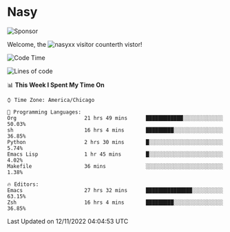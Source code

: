 # Nasy

<!--
<p align="center">
<img height="200" src="https://github-readme-stats.vercel.app/api?username=nasyxx&count_private=true&show_icons=true&theme=dracula&include_all_commits=true"/>
<img height="200" src="https://github-readme-stats.vercel.app/api/top-langs/?username=nasyxx&theme=dracula&hide=html,jupyter+notebook&count_private=true&show_icons=true"/>
</p>

  
----------------
-->

![Sponsor](https://img.shields.io/static/v1.svg?label=Sponsor&message=%E2%9D%A4&logo=GitHub&style=flat&color=pink)
 
Welcome, the ![nasyxx visitor counter](https://count.getloli.com/get/@nasyxx?theme=rule34)th vistor!
 
<!--START_SECTION:waka-->
![Code Time](http://img.shields.io/badge/Code%20Time-2%2C822%20hrs%2058%20mins-blue)

![Lines of code](https://img.shields.io/badge/From%20Hello%20World%20I%27ve%20Written-5%20Million%20lines%20of%20code-blue)

📊 **This Week I Spent My Time On** 

```text
⌚︎ Time Zone: America/Chicago

💬 Programming Languages: 
Org                      21 hrs 49 mins      ████████████░░░░░░░░░░░░░   50.03% 
sh                       16 hrs 4 mins       █████████░░░░░░░░░░░░░░░░   36.85% 
Python                   2 hrs 30 mins       █░░░░░░░░░░░░░░░░░░░░░░░░   5.74% 
Emacs Lisp               1 hr 45 mins        █░░░░░░░░░░░░░░░░░░░░░░░░   4.02% 
Makefile                 36 mins             ░░░░░░░░░░░░░░░░░░░░░░░░░   1.38%

🔥 Editors: 
Emacs                    27 hrs 32 mins      ███████████████░░░░░░░░░░   63.15% 
Zsh                      16 hrs 4 mins       █████████░░░░░░░░░░░░░░░░   36.85%

```


 Last Updated on 12/11/2022 04:04:53 UTC
<!--END_SECTION:waka-->

<!-- ![visitors](https://visitor-badge.laobi.icu/badge?page_id=nasyxx.nasyxx) -->
